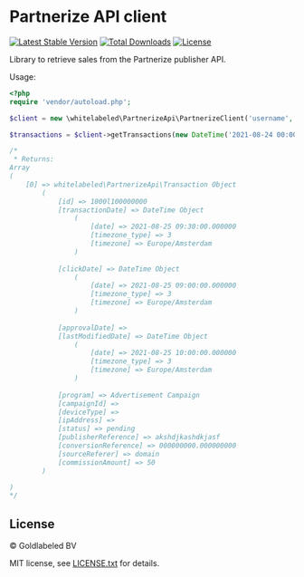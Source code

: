 # Partnerize API client

[![Latest Stable Version](https://img.shields.io/packagist/v/whitelabeled/partnerize-api-client.svg)](https://packagist.org/packages/whitelabeled/partnerize-api-client)
[![Total Downloads](https://img.shields.io/packagist/dt/whitelabeled/partnerize-api-client.svg)](https://packagist.org/packages/whitelabeled/partnerize-api-client)
[![License](https://img.shields.io/packagist/l/whitelabeled/partnerize-api-client.svg)](https://packagist.org/packages/whitelabeled/partnerize-api-client)

Library to retrieve sales from the Partnerize publisher API.

Usage:

```php
<?php
require 'vendor/autoload.php';

$client = new \whitelabeled\PartnerizeApi\PartnerizeClient('username', 'password', '1000l1234');

$transactions = $client->getTransactions(new DateTime('2021-08-24 00:00:00'));

/*
 * Returns:
Array
(
    [0] => whitelabeled\PartnerizeApi\Transaction Object
        (
            [id] => 1000l100000000
            [transactionDate] => DateTime Object
                (
                    [date] => 2021-08-25 09:30:00.000000
                    [timezone_type] => 3
                    [timezone] => Europe/Amsterdam
                )
        
            [clickDate] => DateTime Object
                (
                    [date] => 2021-08-25 09:00:00.000000
                    [timezone_type] => 3
                    [timezone] => Europe/Amsterdam
                )
        
            [approvalDate] =>
            [lastModifiedDate] => DateTime Object
                (
                    [date] => 2021-08-25 10:00:00.000000
                    [timezone_type] => 3
                    [timezone] => Europe/Amsterdam
                )
        
            [program] => Advertisement Campaign
            [campaignId] =>
            [deviceType] =>
            [ipAddress] =>
            [status] => pending
            [publisherReference] => akshdjkashdkjasf
            [conversionReference] => 000000000.000000000
            [sourceReferer] => domain
            [commissionAmount] => 50
        )

)
*/
```

## License

© Goldlabeled BV

MIT license, see [LICENSE.txt](LICENSE.txt) for details.
